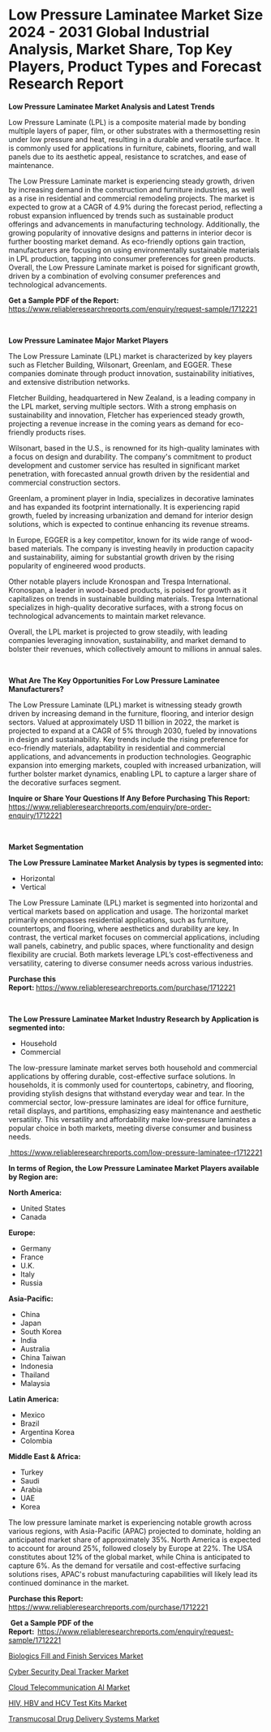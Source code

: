 <p><h1>Low Pressure Laminatee Market Size 2024 - 2031 Global Industrial Analysis, Market Share, Top Key Players, Product Types and Forecast Research Report</h1></p><p><strong>Low Pressure Laminatee Market Analysis and Latest Trends</strong></p>
<p><p>Low Pressure Laminate (LPL) is a composite material made by bonding multiple layers of paper, film, or other substrates with a thermosetting resin under low pressure and heat, resulting in a durable and versatile surface. It is commonly used for applications in furniture, cabinets, flooring, and wall panels due to its aesthetic appeal, resistance to scratches, and ease of maintenance.</p><p>The Low Pressure Laminate market is experiencing steady growth, driven by increasing demand in the construction and furniture industries, as well as a rise in residential and commercial remodeling projects. The market is expected to grow at a CAGR of 4.9% during the forecast period, reflecting a robust expansion influenced by trends such as sustainable product offerings and advancements in manufacturing technology. Additionally, the growing popularity of innovative designs and patterns in interior decor is further boosting market demand. As eco-friendly options gain traction, manufacturers are focusing on using environmentally sustainable materials in LPL production, tapping into consumer preferences for green products. Overall, the Low Pressure Laminate market is poised for significant growth, driven by a combination of evolving consumer preferences and technological advancements.</p></p>
<p><strong>Get a Sample PDF of the Report:&nbsp;</strong> <a href="https://www.reliableresearchreports.com/enquiry/request-sample/1712221?utm_campaign=1595&utm_medium=2&utm_source=Github&utm_content=ia&utm_term=22102024&utm_id=low-pressure-laminatee">https://www.reliableresearchreports.com/enquiry/request-sample/1712221</a></p>
<p>&nbsp;</p>
<p><strong>Low Pressure Laminatee Major Market Players</strong></p>
<p><p>The Low Pressure Laminate (LPL) market is characterized by key players such as Fletcher Building, Wilsonart, Greenlam, and EGGER. These companies dominate through product innovation, sustainability initiatives, and extensive distribution networks.</p><p>Fletcher Building, headquartered in New Zealand, is a leading company in the LPL market, serving multiple sectors. With a strong emphasis on sustainability and innovation, Fletcher has experienced steady growth, projecting a revenue increase in the coming years as demand for eco-friendly products rises.</p><p>Wilsonart, based in the U.S., is renowned for its high-quality laminates with a focus on design and durability. The company's commitment to product development and customer service has resulted in significant market penetration, with forecasted annual growth driven by the residential and commercial construction sectors.</p><p>Greenlam, a prominent player in India, specializes in decorative laminates and has expanded its footprint internationally. It is experiencing rapid growth, fueled by increasing urbanization and demand for interior design solutions, which is expected to continue enhancing its revenue streams.</p><p>In Europe, EGGER is a key competitor, known for its wide range of wood-based materials. The company is investing heavily in production capacity and sustainability, aiming for substantial growth driven by the rising popularity of engineered wood products.</p><p>Other notable players include Kronospan and Trespa International. Kronospan, a leader in wood-based products, is poised for growth as it capitalizes on trends in sustainable building materials. Trespa International specializes in high-quality decorative surfaces, with a strong focus on technological advancements to maintain market relevance.</p><p>Overall, the LPL market is projected to grow steadily, with leading companies leveraging innovation, sustainability, and market demand to bolster their revenues, which collectively amount to millions in annual sales.</p></p>
<p>&nbsp;</p>
<p><strong>What Are The Key Opportunities For Low Pressure Laminatee Manufacturers?</strong></p>
<p><p>The Low Pressure Laminate (LPL) market is witnessing steady growth driven by increasing demand in the furniture, flooring, and interior design sectors. Valued at approximately USD 11 billion in 2022, the market is projected to expand at a CAGR of 5% through 2030, fueled by innovations in design and sustainability. Key trends include the rising preference for eco-friendly materials, adaptability in residential and commercial applications, and advancements in production technologies. Geographic expansion into emerging markets, coupled with increased urbanization, will further bolster market dynamics, enabling LPL to capture a larger share of the decorative surfaces segment.</p></p>
<p><strong>Inquire or Share Your Questions If Any Before Purchasing This Report:</strong> <a href="https://www.reliableresearchreports.com/enquiry/pre-order-enquiry/1712221?utm_campaign=1595&utm_medium=2&utm_source=Github&utm_content=ia&utm_term=22102024&utm_id=low-pressure-laminatee">https://www.reliableresearchreports.com/enquiry/pre-order-enquiry/1712221</a></p>
<p>&nbsp;</p>
<p><strong>Market Segmentation</strong></p>
<p><strong>The Low Pressure Laminatee Market Analysis by types is segmented into:</strong></p>
<p><ul><li>Horizontal</li><li>Vertical</li></ul></p>
<p><p>The Low Pressure Laminate (LPL) market is segmented into horizontal and vertical markets based on application and usage. The horizontal market primarily encompasses residential applications, such as furniture, countertops, and flooring, where aesthetics and durability are key. In contrast, the vertical market focuses on commercial applications, including wall panels, cabinetry, and public spaces, where functionality and design flexibility are crucial. Both markets leverage LPL’s cost-effectiveness and versatility, catering to diverse consumer needs across various industries.</p></p>
<p><strong>Purchase this Report:&nbsp;</strong><a href="https://www.reliableresearchreports.com/purchase/1712221?utm_campaign=1595&utm_medium=2&utm_source=Github&utm_content=ia&utm_term=22102024&utm_id=low-pressure-laminatee">https://www.reliableresearchreports.com/purchase/1712221</a></p>
<p>&nbsp;</p>
<p><strong>The Low Pressure Laminatee Market Industry Research by Application is segmented into:</strong></p>
<p><ul><li>Household</li><li>Commercial</li></ul></p>
<p><p>The low-pressure laminate market serves both household and commercial applications by offering durable, cost-effective surface solutions. In households, it is commonly used for countertops, cabinetry, and flooring, providing stylish designs that withstand everyday wear and tear. In the commercial sector, low-pressure laminates are ideal for office furniture, retail displays, and partitions, emphasizing easy maintenance and aesthetic versatility. This versatility and affordability make low-pressure laminates a popular choice in both markets, meeting diverse consumer and business needs.</p></p>
<p><a href="https://www.reliableresearchreports.com/low-pressure-laminatee-r1712221?utm_campaign=1595&utm_medium=2&utm_source=Github&utm_content=ia&utm_term=22102024&utm_id=low-pressure-laminatee">&nbsp;https://www.reliableresearchreports.com/low-pressure-laminatee-r1712221</a></p>
<p><strong>In terms of Region, the Low Pressure Laminatee Market Players available by Region are:</strong></p>
<p>
    <p> <strong> North America: </strong>
        <ul>
            <li>United States</li>
            <li>Canada</li>
        </ul>
        </p> 
    <p> <strong> Europe: </strong>
        <ul>
            <li>Germany</li>
            <li>France</li>
            <li>U.K.</li>
            <li>Italy</li>
            <li>Russia</li>
        </ul>
        </p> 
    <p> <strong> Asia-Pacific: </strong>
        <ul>
            <li>China</li>
            <li>Japan</li>
            <li>South Korea</li>
            <li>India</li>
            <li>Australia</li>
            <li>China Taiwan</li>
            <li>Indonesia</li>
            <li>Thailand</li>
            <li>Malaysia</li>
        </ul>
        </p> 
    <p> <strong> Latin America: </strong>
        <ul>
            <li>Mexico</li>
            <li>Brazil</li>
            <li>Argentina Korea</li>
            <li>Colombia</li>
        </ul>
        </p> 
    <p> <strong> Middle East & Africa: </strong>
        <ul>
            <li>Turkey</li>
            <li>Saudi</li>
            <li>Arabia</li>
            <li>UAE</li>
            <li>Korea</li>
        </ul>
    </p>
    </p>
<p><p>The low pressure laminate market is experiencing notable growth across various regions, with Asia-Pacific (APAC) projected to dominate, holding an anticipated market share of approximately 35%. North America is expected to account for around 25%, followed closely by Europe at 22%. The USA constitutes about 12% of the global market, while China is anticipated to capture 6%. As the demand for versatile and cost-effective surfacing solutions rises, APAC's robust manufacturing capabilities will likely lead its continued dominance in the market.</p></p>
<p><strong>Purchase this Report: </strong><a href="https://www.reliableresearchreports.com/purchase/1712221?utm_campaign=1595&utm_medium=2&utm_source=Github&utm_content=ia&utm_term=22102024&utm_id=low-pressure-laminatee">https://www.reliableresearchreports.com/purchase/1712221</a></p>
<p>&nbsp;<strong>Get a Sample PDF of the Report:&nbsp;&nbsp;</strong><a href="https://www.reliableresearchreports.com/enquiry/request-sample/1712221?utm_campaign=1595&utm_medium=2&utm_source=Github&utm_content=ia&utm_term=22102024&utm_id=low-pressure-laminatee">https://www.reliableresearchreports.com/enquiry/request-sample/1712221</a></p>
<p><strong></strong></p>
<p><p><a href="https://www.linkedin.com/pulse/booming-biologics-fill-finish-services-market-sector-analysis-euc7f?utm_campaign=1595&utm_medium=2&utm_source=Github&utm_content=ia&utm_term=22102024&utm_id=low-pressure-laminatee">Biologics Fill and Finish Services Market</a></p><p><a href="https://www.linkedin.com/pulse/global-cyber-security-deal-tracker-41-cagr-forecast-2024--zoqlf?utm_campaign=1595&utm_medium=2&utm_source=Github&utm_content=ia&utm_term=22102024&utm_id=low-pressure-laminatee">Cyber Security Deal Tracker Market</a></p><p><a href="https://www.linkedin.com/pulse/cloud-telecommunication-ai-market-size-share-growth-analysis-fw6vf?utm_campaign=1595&utm_medium=2&utm_source=Github&utm_content=ia&utm_term=22102024&utm_id=low-pressure-laminatee">Cloud Telecommunication AI Market</a></p><p><a href="https://www.linkedin.com/pulse/global-hiv-hbv-hcv-test-kits-market-analysis-trends-forecasts-wltoc?utm_campaign=1595&utm_medium=2&utm_source=Github&utm_content=ia&utm_term=22102024&utm_id=low-pressure-laminatee">HIV, HBV and HCV Test Kits Market</a></p><p><a href="https://www.linkedin.com/pulse/transmucosal-drug-delivery-systems-industry-sector-new-ga7kf?utm_campaign=1595&utm_medium=2&utm_source=Github&utm_content=ia&utm_term=22102024&utm_id=low-pressure-laminatee">Transmucosal Drug Delivery Systems Market</a></p></p>